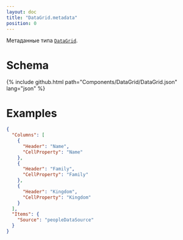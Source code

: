 ```yaml
---
layout: doc
title: "DataGrid.metadata"
position: 0
---
```


Метаданные типа [`DataGrid`](../).

# Schema

{% include github.html path="Components/DataGrid/DataGrid.json" lang="json" %}

# Examples

```json
{
  "Columns": [
    {
      "Header": "Name",
      "CellProperty": "Name"
    },
    {
      "Header": "Family",
      "CellProperty": "Family"
    },
    {
      "Header": "Kingdom",
      "CellProperty": "Kingdom"
    }
  ],
  "Items": {
    "Source": "peopleDataSource"
  }
}
```
